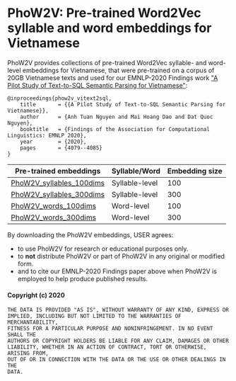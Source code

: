 # PhoW2V: Pre-trained Word2Vec syllable and word embeddings for Vietnamese

PhoW2V provides collections of pre-trained Word2Vec syllable- and word-level embeddings for Vietnamese, that were pre-trained on a corpus of 20GB Vietnamese texts and used for our EMNLP-2020 Findings work ["A Pilot Study of Text-to-SQL Semantic Parsing for Vietnamese"](https://www.aclweb.org/anthology/2020.findings-emnlp.364/): 

	@inproceedings{phow2v_vitext2sql,
	    title     	= {{A Pilot Study of Text-to-SQL Semantic Parsing for Vietnamese}},
	    author    	= {Anh Tuan Nguyen and Mai Hoang Dao and Dat Quoc Nguyen},
	    booktitle   = {Findings of the Association for Computational Linguistics: EMNLP 2020},
	    year      	= {2020},
	    pages       = {4079--4085}
	}  

|Pre-trained embeddings| Syllable/Word | Embedding size |
|--|--|--|
| [PhoW2V_syllables_100dims](https://public.vinai.io/word2vec_vi_syllables_100dims.zip) | Syllable-level | 100 | 
| [PhoW2V_syllables_300dims](https://public.vinai.io/word2vec_vi_syllables_300dims.zip) | Syllable-level | 300 | 
| [PhoW2V_words_100dims](https://public.vinai.io/word2vec_vi_words_100dims.zip) | Word-level | 100 | 
| [PhoW2V_words_300dims](https://public.vinai.io/word2vec_vi_words_300dims.zip) | Word-level | 300 | 


By downloading the PhoW2V embeddings, USER agrees:

- to use PhoW2V for research or educational purposes only.
- to **not** distribute PhoW2V or part of PhoW2V in any original or modified form.
- and to cite our EMNLP-2020 Findings paper above when PhoW2V is employed to help produce published results.

#### Copyright (c) 2020

	THE DATA IS PROVIDED "AS IS", WITHOUT WARRANTY OF ANY KIND, EXPRESS OR
	IMPLIED, INCLUDING BUT NOT LIMITED TO THE WARRANTIES OF MERCHANTABILITY,
	FITNESS FOR A PARTICULAR PURPOSE AND NONINFRINGEMENT. IN NO EVENT SHALL THE
	AUTHORS OR COPYRIGHT HOLDERS BE LIABLE FOR ANY CLAIM, DAMAGES OR OTHER
	LIABILITY, WHETHER IN AN ACTION OF CONTRACT, TORT OR OTHERWISE, ARISING FROM,
	OUT OF OR IN CONNECTION WITH THE DATA OR THE USE OR OTHER DEALINGS IN THE
	DATA.



